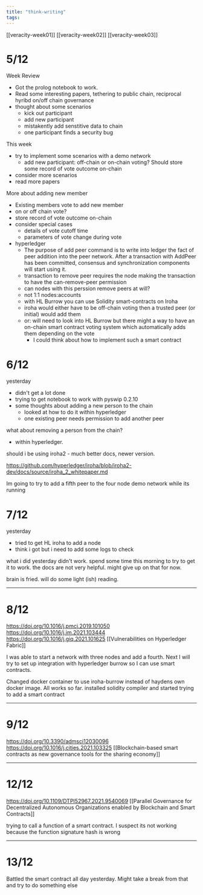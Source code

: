 ```yaml
---
title: "think-writing"
tags: 
---
```



[[veracity-week01]]
[[veracity-week02]]
[[veracity-week03]]

# 5/12

Week Review
- Got the prolog notebook to work. 
- Read some interesting papers, tethering to public chain, reciprocal hyribd on/off chain governance
- thought about some scenarios
	- kick out participant
	- add new participant
	- mistakently add senstitive data to chain
	- one participant finds a security bug

This week
- try to implement some scenarios with a demo network
	- add new participant: off-chain or on-chain voting? Should store some record of vote outcome on-chain
- consider more scenarios
- read more papers

More about adding new member
- Existing members vote to add new member
- on or off chain vote?
- store record of vote outcome on-chain
- consider special cases
	- details of vote cutoff time
	- parameters of vote change during vote
- hyperledger
	- The purpose of add peer command is to write into ledger the fact of peer addition into the peer network. After a transaction with AddPeer has been committed, consensus and synchronization components will start using it.
	- transaction to remove peer requires the node making the transaction to have the can-remove-peer permission
	- can nodes with this perssion remove peers at will?
	- not 1:1 nodes:accounts
	- with HL Burrow you can use Solidity smart-contracts on Iroha
	- iroha would either have to be off-chain voting then a trusted peer (or initial) would add them
	- or: will need to look into HL Burrow but there might a way to have an on-chain smart contract voting system which automatically adds them depending on the vote
		- I could think about how to implement such a smart contract

# 6/12

yesterday
- didn't get a lot done
- trying to get notebook to work with pyswip 0.2.10
- some thoughts about adding a new person to the chain
	- looked at how to do it within hyperledger
	- one existing peer needs permission to add another peer

what about removing a person from the chain?
- within hyperledger. 

should i be using iroha2 - much better docs, newer version.

https://github.com/hyperledger/iroha/blob/iroha2-dev/docs/source/iroha_2_whitepaper.md

Im going to try to add a fifth peer to the four node demo network while its running
# 7/12
yesterday
- tried to get HL iroha to add a node
- think i got but i need to add some logs to check

what i did yesterday didn't work. spend some time this morning to try to get it to work. the docs are not very helpful. might give up on that for now. 

brain is fried. will do some light (ish) reading. 

---

# 8/12
https://doi.org/10.1016/j.pmcj.2019.101050
https://doi.org/10.1016/j.im.2021.103444
https://doi.org/10.1016/j.giq.2021.101625 [[Vulnerabilities on Hyperledger Fabric]]

I was able to start a network with three nodes and add a fourth. Next I will try to set up integration with hyperledger burrow so I can use smart contracts.

Changed docker container to use iroha-burrow instead of haydens own docker image. All works so far. installed solidity compiler and started trying to add a smart contract

---

# 9/12

https://doi.org/10.3390/admsci12030096
https://doi.org/10.1016/j.cities.2021.103325 [[Blockchain-based smart contracts as new governance tools for the sharing economy]]

---

# 12/12
https://doi.org/10.1109/DTPI52967.2021.9540069 [[Parallel Governance for Decentralized Autonomous Organizations enabled by Blockchain and Smart Contracts]]

trying to call a function of a smart contract. I suspect its not working because the function signature hash is wrong

---

# 13/12
Battled the smart contract all day yesterday. Might take a break from that and try to do something else

